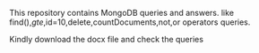 This repository contains  MongoDB queries and answers.
like find(),$gte,$id=10,delete,countDocuments,not,or operators queries.

Kindly download the docx file and check the queries